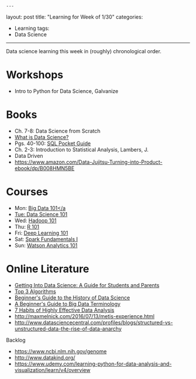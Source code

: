 	---
layout: post
title: "Learning for Week of 1/30"
categories:
  - Learning
tags:
  - Data Science
---

Data science learning this week in (roughly) chronological order.

# Workshops
- Intro to Python for Data Science, Galvanize

# Books
- Ch. 7-8: Data Science from Scratch
- <a href="https://www.goodreads.com/book/show/13638556-what-is-data-science">What is Data Science?</a>
- Pgs. 40-100: <a href="https://www.goodreads.com/book/show/425243.SQL_Pocket_Guide">SQL Pocket Guide</a>
- Ch. 2-3: Introduction to Statistical Analysis, Lambers, J.
- Data Driven
- https://www.amazon.com/Data-Jujitsu-Turning-into-Product-ebook/dp/B008HMN5BE

# Courses

- Mon: <a href="https://bigdatauniversity.com/courses/what-is-big-data/">Big Data 101</a
- Tue: <a href="https://bigdatauniversity.com/courses/data-science-101/">Data Science 101</a>
- Wed: <a href="https://bigdatauniversity.com/courses/introduction-to-hadoop/">Hadoop 101</a>
- Thu: <a href="https://bigdatauniversity.com/courses/r-101/">R 101</a>
- Fri: <a href="https://bigdatauniversity.com/courses/introduction-deep-learning/">Deep Learning 101</a>
- Sat: <a href="https://bigdatauniversity.com/courses/what-is-spark/">Spark Fundamentals I</a>
- Sun: <a href="https://bigdatauniversity.com/courses/introduction-watson-analytics/">Watson Analytics 101</a>

# Online Literature
- <a href="http://dataconomy.com/2016/08/getting-into-data-science-a-guide-for-students-and-parents/">Getting Into Data Science: A Guide for Students and Parents</a>
- <a href="http://dataconomy.com/2016/04/top-3-algorithms-plain-english/">Top 3 Algorithms</a>
- <a href="http://dataconomy.com/2016/03/beginners-guide-history-data-science/">Beginner's Guide to the History of Data Science</a>
- <a href="http://dataconomy.com/2016/05/a-beginners-guide-to-big-data-terminology/">A Beginner's Guide to Big Data Terminology</a>
- <a href="http://dataconomy.com/2016/02/7-habits-of-highly-effective-data-analysis/">7 Habits of Highly Effective Data Analysis</a>
- http://maxmelnick.com/2016/07/13/metis-experience.html
- http://www.datasciencecentral.com/profiles/blogs/structured-vs-unstructured-data-the-rise-of-data-anarchy

Backlog
- https://www.ncbi.nlm.nih.gov/genome
- http://www.datakind.org/
- https://www.udemy.com/learning-python-for-data-analysis-and-visualization/learn/v4/overview
